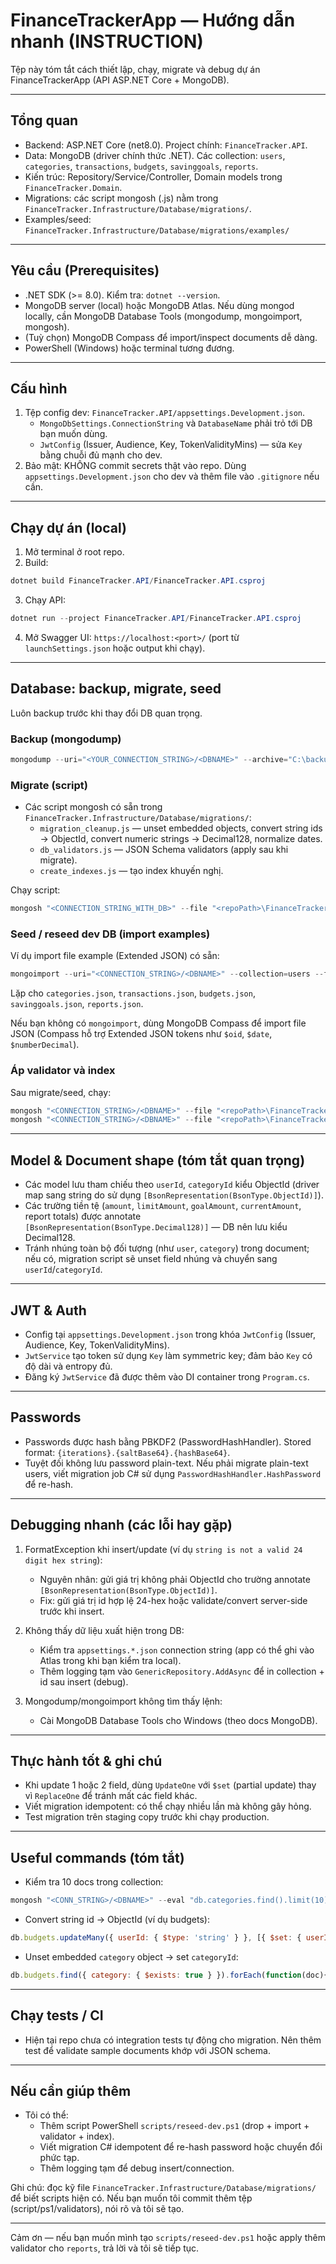 # FinanceTrackerApp — Hướng dẫn nhanh (INSTRUCTION)

Tệp này tóm tắt cách thiết lập, chạy, migrate và debug dự án FinanceTrackerApp (API ASP.NET Core + MongoDB).

---
## Tổng quan
- Backend: ASP.NET Core (net8.0). Project chính: `FinanceTracker.API`.
- Data: MongoDB (driver chính thức .NET). Các collection: `users`, `categories`, `transactions`, `budgets`, `savinggoals`, `reports`.
- Kiến trúc: Repository/Service/Controller, Domain models trong `FinanceTracker.Domain`.
- Migrations: các script mongosh (.js) nằm trong `FinanceTracker.Infrastructure/Database/migrations/`.
- Examples/seed: `FinanceTracker.Infrastructure/Database/migrations/examples/`

---
## Yêu cầu (Prerequisites)
- .NET SDK (>= 8.0). Kiểm tra: `dotnet --version`.
- MongoDB server (local) hoặc MongoDB Atlas. Nếu dùng mongod locally, cần MongoDB Database Tools (mongodump, mongoimport, mongosh).
- (Tuỳ chọn) MongoDB Compass để import/inspect documents dễ dàng.
- PowerShell (Windows) hoặc terminal tương đương.

---
## Cấu hình
1. Tệp config dev: `FinanceTracker.API/appsettings.Development.json`.
   - `MongoDbSettings.ConnectionString` và `DatabaseName` phải trỏ tới DB bạn muốn dùng.
   - `JwtConfig` (Issuer, Audience, Key, TokenValidityMins) — sửa `Key` bằng chuỗi đủ mạnh cho dev.
2. Bảo mật: KHÔNG commit secrets thật vào repo. Dùng `appsettings.Development.json` cho dev và thêm file vào `.gitignore` nếu cần.

---
## Chạy dự án (local)
1. Mở terminal ở root repo.
2. Build:

```powershell
dotnet build FinanceTracker.API/FinanceTracker.API.csproj
```

3. Chạy API:

```powershell
dotnet run --project FinanceTracker.API/FinanceTracker.API.csproj
```

4. Mở Swagger UI: `https://localhost:<port>/` (port từ `launchSettings.json` hoặc output khi chạy).

---
## Database: backup, migrate, seed
Luôn backup trước khi thay đổi DB quan trọng.

### Backup (mongodump)
```powershell
mongodump --uri="<YOUR_CONNECTION_STRING>/<DBNAME>" --archive="C:\backups\financetracker-$(Get-Date -Format yyyy-MM-dd).gz" --gzip
```

### Migrate (script)
- Các script mongosh có sẵn trong `FinanceTracker.Infrastructure/Database/migrations/`:
  - `migration_cleanup.js` — unset embedded objects, convert string ids -> ObjectId, convert numeric strings -> Decimal128, normalize dates.
  - `db_validators.js` — JSON Schema validators (apply sau khi migrate).
  - `create_indexes.js` — tạo index khuyến nghị.

Chạy script:
```powershell
mongosh "<CONNECTION_STRING_WITH_DB>" --file "<repoPath>\FinanceTracker.Infrastructure\Database\migrations\migration_cleanup.js"
```

### Seed / reseed dev DB (import examples)
Ví dụ import file example (Extended JSON) có sẵn:
```powershell
mongoimport --uri="<CONNECTION_STRING>/<DBNAME>" --collection=users --file="<repoPath>\FinanceTracker.Infrastructure\Database\migrations\examples\users.json" --jsonArray --mode=upsert --upsertFields=_id
```
Lặp cho `categories.json`, `transactions.json`, `budgets.json`, `savinggoals.json`, `reports.json`.

Nếu bạn không có `mongoimport`, dùng MongoDB Compass để import file JSON (Compass hỗ trợ Extended JSON tokens như `$oid`, `$date`, `$numberDecimal`).

### Áp validator và index
Sau migrate/seed, chạy:
```powershell
mongosh "<CONNECTION_STRING>/<DBNAME>" --file "<repoPath>\FinanceTracker.Infrastructure\Database\migrations\db_validators.js"
mongosh "<CONNECTION_STRING>/<DBNAME>" --file "<repoPath>\FinanceTracker.Infrastructure\Database\migrations\create_indexes.js"
```

---
## Model & Document shape (tóm tắt quan trọng)
- Các model lưu tham chiếu theo `userId`, `categoryId` kiểu ObjectId (driver map sang string do sử dụng `[BsonRepresentation(BsonType.ObjectId)]`).
- Các trường tiền tệ (`amount`, `limitAmount`, `goalAmount`, `currentAmount`, report totals) được annotate `[BsonRepresentation(BsonType.Decimal128)]` — DB nên lưu kiểu Decimal128.
- Tránh nhúng toàn bộ đối tượng (như `user`, `category`) trong document; nếu có, migration script sẽ unset field nhúng và chuyển sang `userId`/`categoryId`.

---
## JWT & Auth
- Config tại `appsettings.Development.json` trong khóa `JwtConfig` (Issuer, Audience, Key, TokenValidityMins).
- `JwtService` tạo token sử dụng `Key` làm symmetric key; đảm bảo `Key` có độ dài và entropy đủ.
- Đăng ký `JwtService` đã được thêm vào DI container trong `Program.cs`.

---
## Passwords
- Passwords được hash bằng PBKDF2 (PasswordHashHandler). Stored format: `{iterations}.{saltBase64}.{hashBase64}`.
- Tuyệt đối không lưu password plain-text. Nếu phải migrate plain-text users, viết migration job C# sử dụng `PasswordHashHandler.HashPassword` để re-hash.

---
## Debugging nhanh (các lỗi hay gặp)
1. FormatException khi insert/update (ví dụ `string is not a valid 24 digit hex string`):
   - Nguyên nhân: gửi giá trị không phải ObjectId cho trường annotate `[BsonRepresentation(BsonType.ObjectId)]`.
   - Fix: gửi giá trị id hợp lệ 24-hex hoặc validate/convert server-side trước khi insert.

2. Không thấy dữ liệu xuất hiện trong DB:
   - Kiểm tra `appsettings.*.json` connection string (app có thể ghi vào Atlas trong khi bạn kiểm tra local).
   - Thêm logging tạm vào `GenericRepository.AddAsync` để in collection + id sau insert (debug).

3. Mongodump/mongoimport không tìm thấy lệnh:
   - Cài MongoDB Database Tools cho Windows (theo docs MongoDB).

---
## Thực hành tốt & ghi chú
- Khi update 1 hoặc 2 field, dùng `UpdateOne` với `$set` (partial update) thay vì `ReplaceOne` để tránh mất các field khác.
- Viết migration idempotent: có thể chạy nhiều lần mà không gây hỏng.
- Test migration trên staging copy trước khi chạy production.

---
## Useful commands (tóm tắt)
- Kiểm tra 10 docs trong collection:
```powershell
mongosh "<CONN_STRING>/<DBNAME>" --eval "db.categories.find().limit(10).pretty()"
```
- Convert string id -> ObjectId (ví dụ budgets):
```javascript
db.budgets.updateMany({ userId: { $type: 'string' } }, [{ $set: { userId: { $convert: { input: '$userId', to: 'objectId', onError: '$userId', onNull: '$userId' } } } }]);
```
- Unset embedded `category` object -> set `categoryId`:
```javascript
db.budgets.find({ category: { $exists: true } }).forEach(function(doc){ if(doc.category && doc.category._id){ db.budgets.updateOne({ _id: doc._id }, { $set: { categoryId: doc.category._id }, $unset: { category: '' } }); } });
```

---
## Chạy tests / CI
- Hiện tại repo chưa có integration tests tự động cho migration. Nên thêm test để validate sample documents khớp với JSON schema.

---
## Nếu cần giúp thêm
- Tôi có thể:
  - Thêm script PowerShell `scripts/reseed-dev.ps1` (drop + import + validator + index).
  - Viết migration C# idempotent để re-hash password hoặc chuyển đổi phức tạp.
  - Thêm logging tạm để debug insert/connection.

Ghi chú: đọc kỹ file `FinanceTracker.Infrastructure/Database/migrations/` để biết scripts hiện có. Nếu bạn muốn tôi commit thêm tệp (script/ps1/validators), nói rõ và tôi sẽ tạo.

---
Cảm ơn — nếu bạn muốn mình tạo `scripts/reseed-dev.ps1` hoặc apply thêm validator cho `reports`, trả lời và tôi sẽ tiếp tục.